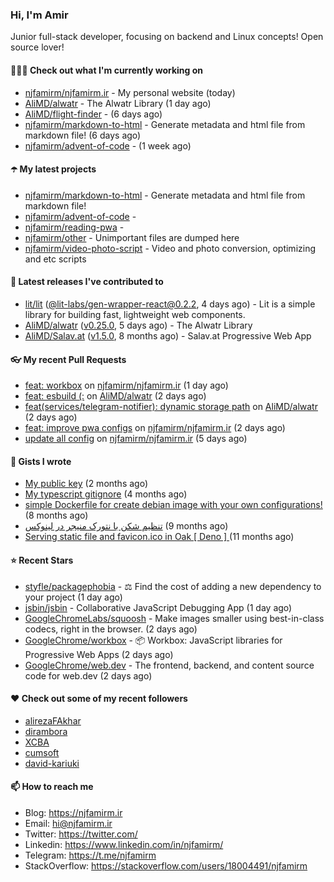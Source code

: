### Hi, I'm Amir

Junior full-stack developer, focusing on backend and Linux concepts!
Open source lover!

#### 👨🏻‍💻 Check out what I'm currently working on

- [njfamirm/njfamirm.ir](https://github.com/njfamirm/njfamirm.ir) - My personal website (today)
- [AliMD/alwatr](https://github.com/AliMD/alwatr) - The Alwatr Library (1 day ago)
- [AliMD/flight-finder](https://github.com/AliMD/flight-finder) -  (6 days ago)
- [njfamirm/markdown-to-html](https://github.com/njfamirm/markdown-to-html) - Generate metadata and html file from markdown file! (6 days ago)
- [njfamirm/advent-of-code](https://github.com/njfamirm/advent-of-code) -  (1 week ago)

#### ☂️ My latest projects

- [njfamirm/markdown-to-html](https://github.com/njfamirm/markdown-to-html) - Generate metadata and html file from markdown file!
- [njfamirm/advent-of-code](https://github.com/njfamirm/advent-of-code) - 
- [njfamirm/reading-pwa](https://github.com/njfamirm/reading-pwa) - 
- [njfamirm/other](https://github.com/njfamirm/other) - Unimportant files are dumped here
- [njfamirm/video-photo-script](https://github.com/njfamirm/video-photo-script) - Video and photo conversion, optimizing and etc scripts

#### 🎉 Latest releases I've contributed to

- [lit/lit](https://github.com/lit/lit) ([@lit-labs/gen-wrapper-react@0.2.2](https://github.com/lit/lit/releases/tag/%40lit-labs/gen-wrapper-react%400.2.2), 4 days ago) - Lit is a simple library for building fast, lightweight web components.
- [AliMD/alwatr](https://github.com/AliMD/alwatr) ([v0.25.0](https://github.com/AliMD/alwatr/releases/tag/v0.25.0), 5 days ago) - The Alwatr Library
- [AliMD/Salav.at](https://github.com/AliMD/Salav.at) ([v1.5.0](https://github.com/AliMD/Salav.at/releases/tag/v1.5.0), 8 months ago) - Salav.at Progressive Web App

#### 👓 My recent Pull Requests

- [feat: workbox](https://github.com/njfamirm/njfamirm.ir/pull/79) on [njfamirm/njfamirm.ir](https://github.com/njfamirm/njfamirm.ir) (1 day ago)
- [feat: esbuild (:](https://github.com/AliMD/alwatr/pull/491) on [AliMD/alwatr](https://github.com/AliMD/alwatr) (2 days ago)
- [feat(services/telegram-notifier): dynamic storage path](https://github.com/AliMD/alwatr/pull/489) on [AliMD/alwatr](https://github.com/AliMD/alwatr) (2 days ago)
- [feat: improve pwa configs](https://github.com/njfamirm/njfamirm.ir/pull/78) on [njfamirm/njfamirm.ir](https://github.com/njfamirm/njfamirm.ir) (2 days ago)
- [update all config](https://github.com/njfamirm/njfamirm.ir/pull/76) on [njfamirm/njfamirm.ir](https://github.com/njfamirm/njfamirm.ir) (5 days ago)

#### 📓 Gists I wrote

- [My public key](https://gist.github.com/879f720c9ca74a0934ce571b7285ed34) (2 months ago)
- [My typescript gitignore](https://gist.github.com/6a40b1912daab3f91a02a7b53f3f76c3) (4 months ago)
- [simple Dockerfile for create debian image with your own configurations!](https://gist.github.com/cfe714a8c5ea994d53caacf3eeb3ff6c) (8 months ago)
- [تنظیم شکن با نتورک منیجر در لینوکس](https://gist.github.com/cc40c344e89bdcdf77085cbf1fc05162) (9 months ago)
- [Serving static file and favicon.ico in Oak [ Deno ] ](https://gist.github.com/9bcaca2b6a672e729c099193b4aafe9f) (11 months ago)

#### ⭐ Recent Stars

- [styfle/packagephobia](https://github.com/styfle/packagephobia) - ⚖️ Find the cost of adding a new dependency to your project (1 day ago)
- [jsbin/jsbin](https://github.com/jsbin/jsbin) - Collaborative JavaScript Debugging App (1 day ago)
- [GoogleChromeLabs/squoosh](https://github.com/GoogleChromeLabs/squoosh) - Make images smaller using best-in-class codecs, right in the browser. (2 days ago)
- [GoogleChrome/workbox](https://github.com/GoogleChrome/workbox) - 📦 Workbox: JavaScript libraries for Progressive Web Apps (2 days ago)
- [GoogleChrome/web.dev](https://github.com/GoogleChrome/web.dev) - The frontend, backend, and content source code for web.dev (2 days ago)

#### ♥️ Check out some of my recent followers

- [alirezaFAkhar](https://github.com/alirezaFAkhar)
- [dirambora](https://github.com/dirambora)
- [XCBA](https://github.com/XCBA)
- [cumsoft](https://github.com/cumsoft)
- [david-kariuki](https://github.com/david-kariuki)

#### 📫 How to reach me

- Blog: https://njfamirm.ir
- Email: hi@njfamirm.ir
- Twitter: https://twitter.com/
- Linkedin: https://www.linkedin.com/in/njfamirm/
- Telegram: https://t.me/njfamirm
- StackOverflow: https://stackoverflow.com/users/18004491/njfamirm
